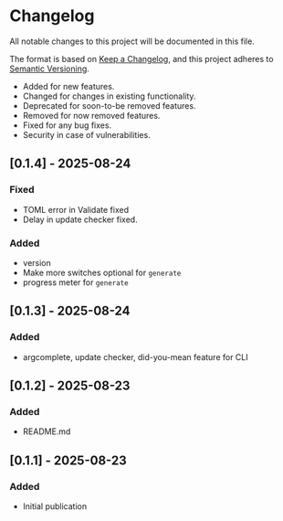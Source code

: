 # Changelog

All notable changes to this project will be documented in this file.

The format is based on [Keep a Changelog](https://keepachangelog.com/en/1.1.0/),
and this project adheres to [Semantic Versioning](https://semver.org/spec/v2.0.0.html).

- Added for new features.
- Changed for changes in existing functionality.
- Deprecated for soon-to-be removed features.
- Removed for now removed features.
- Fixed for any bug fixes.
- Security in case of vulnerabilities.

## [0.1.4] - 2025-08-24

### Fixed

- TOML error in Validate fixed
- Delay in update checker fixed.

### Added

- version
- Make more switches optional for `generate`
- progress meter for `generate`

## [0.1.3] - 2025-08-24

### Added

- argcomplete, update checker, did-you-mean feature for CLI

## [0.1.2] - 2025-08-23

### Added

- README.md

## [0.1.1] - 2025-08-23

### Added

- Initial publication